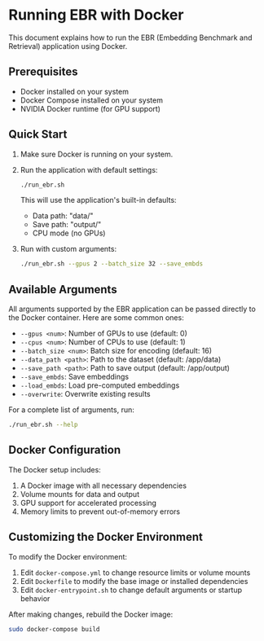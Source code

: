 # Running EBR with Docker

This document explains how to run the EBR (Embedding Benchmark and Retrieval) application using Docker.

## Prerequisites

- Docker installed on your system
- Docker Compose installed on your system
- NVIDIA Docker runtime (for GPU support)

## Quick Start

1. Make sure Docker is running on your system.

2. Run the application with default settings:
   ```bash
   ./run_ebr.sh
   ```
   This will use the application's built-in defaults:
   - Data path: "data/"
   - Save path: "output/"
   - CPU mode (no GPUs)

3. Run with custom arguments:
   ```bash
   ./run_ebr.sh --gpus 2 --batch_size 32 --save_embds
   ```

## Available Arguments

All arguments supported by the EBR application can be passed directly to the Docker container. Here are some common ones:

- `--gpus <num>`: Number of GPUs to use (default: 0)
- `--cpus <num>`: Number of CPUs to use (default: 1)
- `--batch_size <num>`: Batch size for encoding (default: 16)
- `--data_path <path>`: Path to the dataset (default: /app/data)
- `--save_path <path>`: Path to save output (default: /app/output)
- `--save_embds`: Save embeddings
- `--load_embds`: Load pre-computed embeddings
- `--overwrite`: Overwrite existing results

For a complete list of arguments, run:
```bash
./run_ebr.sh --help
```

## Docker Configuration

The Docker setup includes:

1. A Docker image with all necessary dependencies
2. Volume mounts for data and output
3. GPU support for accelerated processing
4. Memory limits to prevent out-of-memory errors

## Customizing the Docker Environment

To modify the Docker environment:

1. Edit `docker-compose.yml` to change resource limits or volume mounts
2. Edit `Dockerfile` to modify the base image or installed dependencies
3. Edit `docker-entrypoint.sh` to change default arguments or startup behavior

After making changes, rebuild the Docker image:
```bash
sudo docker-compose build
```